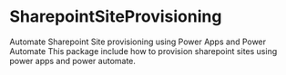 # SharepointSiteProvisioning
Automate Sharepoint Site provisioning using Power Apps and Power Automate
This package include how to provision sharepoint sites using power apps and power automate.

